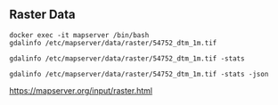 ## Raster Data

```
docker exec -it mapserver /bin/bash
gdalinfo /etc/mapserver/data/raster/54752_dtm_1m.tif

gdalinfo /etc/mapserver/data/raster/54752_dtm_1m.tif -stats

gdalinfo /etc/mapserver/data/raster/54752_dtm_1m.tif -stats -json

```


https://mapserver.org/input/raster.html


